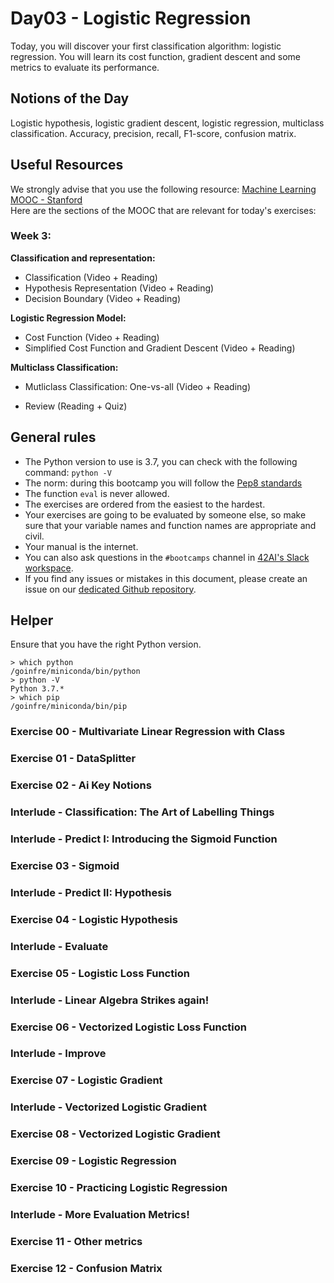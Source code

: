 # Day03 - Logistic Regression

Today, you will discover your first classification algorithm: logistic regression. You will learn its cost function, gradient descent and some metrics to evaluate its performance.

## Notions of the Day

Logistic hypothesis, logistic gradient descent, logistic regression, multiclass classification. 
Accuracy, precision, recall, F1-score, confusion matrix.

## Useful Resources  
  
We strongly advise that you use the following resource:
[Machine Learning MOOC - Stanford](https://www.coursera.org/learn/machine-learning/home/week/3)  
Here are the sections of the MOOC that are relevant for today's exercises: 

### Week 3: 

**Classification and representation:**
* Classification (Video + Reading)
* Hypothesis Representation (Video + Reading)
* Decision Boundary (Video + Reading)

**Logistic Regression Model:**
* Cost Function (Video + Reading)
* Simplified Cost Function and Gradient Descent (Video + Reading)
 
**Multiclass Classification:**
* Mutliclass Classification: One-vs-all (Video + Reading)

* Review (Reading + Quiz)

## General rules

* The Python version to use is 3.7, you can check with the following command: `python -V`
* The norm: during this bootcamp you will follow the [Pep8 standards](https://www.python.org/dev/peps/pep-0008/)
* The function `eval` is never allowed.
* The exercises are ordered from the easiest to the hardest.
* Your exercises are going to be evaluated by someone else, so make sure that your variable names and function names are appropriate and civil. 
* Your manual is the internet.
* You can also ask questions in the `#bootcamps` channel in [42AI's Slack workspace](https://42-ai.slack.com).
* If you find any issues or mistakes in this document, please create an issue on our [dedicated Github repository](https://github.com/42-AI/bootcamp_machine-learning/issues).

## Helper

Ensure that you have the right Python version.

```
> which python
/goinfre/miniconda/bin/python
> python -V
Python 3.7.*
> which pip
/goinfre/miniconda/bin/pip
```

### Exercise 00 - Multivariate Linear Regression with Class

### Exercise 01 - DataSplitter

### Exercise 02 - Ai Key Notions

### Interlude -  Classification: The Art of Labelling Things

### Interlude - Predict I: Introducing the Sigmoid Function

### Exercise 03 - Sigmoid

### Interlude - Predict II: Hypothesis

### Exercise 04 - Logistic Hypothesis

### Interlude - Evaluate

### Exercise 05 - Logistic Loss Function

### Interlude - Linear Algebra Strikes again!

### Exercise 06 - Vectorized Logistic Loss Function

### Interlude - Improve

### Exercise 07 - Logistic Gradient

### Interlude - Vectorized Logistic Gradient 

### Exercise 08 - Vectorized Logistic Gradient

### Exercise 09 - Logistic Regression

### Exercise 10 - Practicing Logistic Regression

### Interlude - More Evaluation Metrics!

### Exercise 11 - Other metrics

### Exercise 12 - Confusion Matrix
